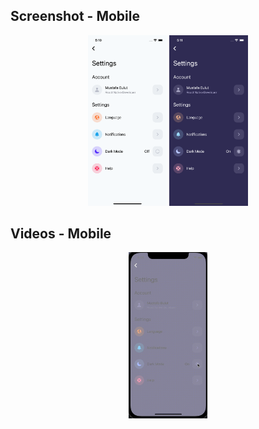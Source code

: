 ## Screenshot - Mobile

<p align="center" >
<img src="./src/assets/img/white.png" width="25%" title="white"/>
<img src="./src/assets/img/dark.png" width="25%" title="dark"/>
</p>

## Videos - Mobile

<p align="center" >
<img src="./src/assets/videos/record.gif" width="25%" title="white"/>
</p>
